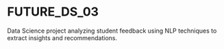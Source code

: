 # FUTURE_DS_03
Data Science project analyzing student feedback using NLP techniques to extract insights and recommendations.
